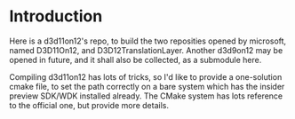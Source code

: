 # Introduction

Here is a d3d11on12's repo, to build the two reposities opened by microsoft, named
D3D11On12, and D3D12TranslationLayer. Another d3d9on12 may be opened in future, and
it shall also be collected, as a submodule here.

Compiling d3d11on12 has lots of tricks, so I'd like to provide a one-solution cmake
file, to set the path correctly on a bare system which has the insider preview SDK/WDK
installed already. The CMake system has lots reference to the official one, but provide
more details.
